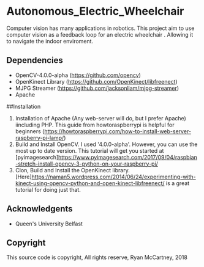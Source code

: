 # Autonomous_Electric_Wheelchair
Computer vision has many applications in robotics. This project aim to use computer vision as a feedback loop for an electric wheelchair . Allowing it to navigate the indoor enviroment.

## Dependencies
* OpenCV-4.0.0-alpha (https://github.com/opencv)
* OpenKinect Library (https://github.com/OpenKinect/libfreenect)
* MJPG Streamer (https://github.com/jacksonliam/mjpg-streamer)
* Apache 


##Installation

1. Installation of Apache (Any web-server will do, but I prefer Apache) iincluding PHP. This guide from howtoraspberrypi is helpful for beginners (https://howtoraspberrypi.com/how-to-install-web-server-raspberry-pi-lamp/)
1. Build and Install OpenCV. I used '4.0.0-alpha'. However, you can use the most up to date version. This tutorial will get you started at [pyimagesearch]https://www.pyimagesearch.com/2017/09/04/raspbian-stretch-install-opencv-3-python-on-your-raspberry-pi/
1. Clon, Build and Install the OpenKinect library. [Here]https://naman5.wordpress.com/2014/06/24/experimenting-with-kinect-using-opencv-python-and-open-kinect-libfreenect/ is a great tutorial for doing just that.

## Acknowledgents
* Queen's University Belfast


## Copyright
This source code is copyright, All rights reserve, Ryan McCartney, 2018



